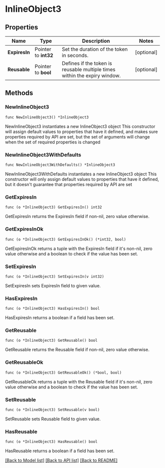 # InlineObject3

## Properties

Name | Type | Description | Notes
------------ | ------------- | ------------- | -------------
**ExpiresIn** | Pointer to **int32** | Set the duration of the token in seconds. | [optional] 
**Reusable** | Pointer to **bool** | Defines if the token is reusable multiple times within the expiry window. | [optional] 

## Methods

### NewInlineObject3

`func NewInlineObject3() *InlineObject3`

NewInlineObject3 instantiates a new InlineObject3 object
This constructor will assign default values to properties that have it defined,
and makes sure properties required by API are set, but the set of arguments
will change when the set of required properties is changed

### NewInlineObject3WithDefaults

`func NewInlineObject3WithDefaults() *InlineObject3`

NewInlineObject3WithDefaults instantiates a new InlineObject3 object
This constructor will only assign default values to properties that have it defined,
but it doesn't guarantee that properties required by API are set

### GetExpiresIn

`func (o *InlineObject3) GetExpiresIn() int32`

GetExpiresIn returns the ExpiresIn field if non-nil, zero value otherwise.

### GetExpiresInOk

`func (o *InlineObject3) GetExpiresInOk() (*int32, bool)`

GetExpiresInOk returns a tuple with the ExpiresIn field if it's non-nil, zero value otherwise
and a boolean to check if the value has been set.

### SetExpiresIn

`func (o *InlineObject3) SetExpiresIn(v int32)`

SetExpiresIn sets ExpiresIn field to given value.

### HasExpiresIn

`func (o *InlineObject3) HasExpiresIn() bool`

HasExpiresIn returns a boolean if a field has been set.

### GetReusable

`func (o *InlineObject3) GetReusable() bool`

GetReusable returns the Reusable field if non-nil, zero value otherwise.

### GetReusableOk

`func (o *InlineObject3) GetReusableOk() (*bool, bool)`

GetReusableOk returns a tuple with the Reusable field if it's non-nil, zero value otherwise
and a boolean to check if the value has been set.

### SetReusable

`func (o *InlineObject3) SetReusable(v bool)`

SetReusable sets Reusable field to given value.

### HasReusable

`func (o *InlineObject3) HasReusable() bool`

HasReusable returns a boolean if a field has been set.


[[Back to Model list]](../README.md#documentation-for-models) [[Back to API list]](../README.md#documentation-for-api-endpoints) [[Back to README]](../README.md)


